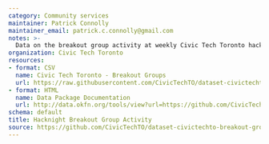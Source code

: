 ```yaml
---
category: Community services
maintainer: Patrick Connolly
maintainer_email: patrick.c.connolly@gmail.com
notes: >-
  Data on the breakout group activity at weekly Civic Tech Toronto hacknights.
organization: Civic Tech Toronto
resources:
- format: CSV
  name: Civic Tech Toronto - Breakout Groups
  url: https://raw.githubusercontent.com/CivicTechTO/dataset-civictechto-breakout-groups/master/data/civictechto-breakout-groups.csv
- format: HTML
  name: Data Package Documentation
  url: http://data.okfn.org/tools/view?url=https://github.com/CivicTechTO/dataset-civictechto-breakout-groups
schema: default
title: Hacknight Breakout Group Activity
source: https://github.com/CivicTechTO/dataset-civictechto-breakout-groups
---
```

